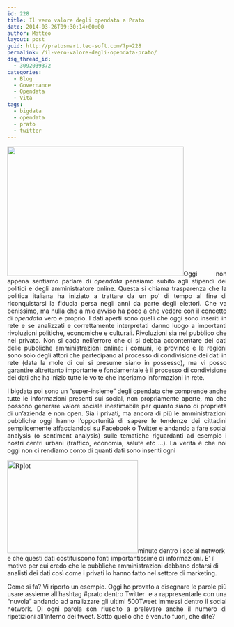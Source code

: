 ```yaml
---
id: 228
title: Il vero valore degli opendata a Prato
date: 2014-03-26T09:30:14+00:00
author: Matteo
layout: post
guid: http://pratosmart.teo-soft.com/?p=228
permalink: /il-vero-valore-degli-opendata-prato/
dsq_thread_id:
  - 3092039372
categories:
  - Blog
  - Governance
  - Opendata
  - Vita
tags:
  - bigdata
  - opendata
  - prato
  - twitter
---
```

<p style="text-align: justify;">
  <img class="alignleft" src="http://www.beniculturali.it/mibac/multimedia/MiBAC/images/upload/med/41/1365002020622_open-data2.jpg" alt="" width="405" height="297" />Oggi non appena sentiamo parlare di <em>opendata </em>pensiamo subito agli stipendi dei politici e degli amministratore online. Questa si chiama trasparenza che la politica italiana ha iniziato a trattare da un po&#8217; di tempo al fine di riconquistarsi la fiducia persa negli anni da parte degli elettori. Che va benissimo, ma nulla che a mio avviso ha poco a che vedere con il concetto di <em>opendata </em>vero e proprio. I dati aperti sono quelli che oggi sono inseriti in rete e se analizzati e correttamente interpretati danno luogo a importanti rivoluzioni politiche, economiche e culturali. Rivoluzioni sia nel pubblico che nel privato. Non si cada nell&#8217;errore che ci si debba accontentare dei dati delle pubbliche amministrazioni online: i comuni, le province e le regioni sono solo degli attori che partecipano al processo di condivisione dei dati in rete (data la mole di cui si presume siano in possesso), ma vi posso garantire altrettanto importante e fondamentale è il processo di condivisione dei dati che ha inizio tutte le volte che inseriamo informazioni in rete.
</p>

<p style="text-align: justify;">
  I bigdata poi sono un &#8220;super-insieme&#8221; degli opendata che comprende anche tutte le informazioni presenti sui social, non propriamente aperte, ma che possono generare valore sociale inestimabile per quanto siano di proprietà di un&#8217;azienda e non open. Sia i privati, ma ancora di più le amministrazioni pubbliche oggi hanno l&#8217;opportunità di sapere le tendenze dei cittadini semplicemente affacciandosi su Facebook o Twitter e andando a fare social analysis (o sentiment analysis) sulle tematiche riguardanti ad esempio i nostri centri urbani (traffico, economia, salute etc &#8230;). La verità è che noi oggi non ci rendiamo conto di quanti dati sono inseriti ogni
</p>

<a style="font-family: Times; font-size: 16px; font-style: normal; font-variant: normal; line-height: 22.399999618530273px;" href="http://pratosmart.teo-soft.com/wp-content/uploads/2014/03/Rplot1.png"><img class="size-medium wp-image-240 alignright" style="font-size: 16px;" src="http://pratosmart.teo-soft.com/wp-content/uploads/2014/03/Rplot1-300x213.png" alt="Rplot" width="300" height="213" /></a>minuto dentro i social network e che questi dati costituiscono fonti importantissime di informazioni. E&#8217; il motivo per cui credo che le pubbliche amministrazioni debbano dotarsi di analisti dei dati così come i privati lo hanno fatto nel settore di marketing.

<p style="text-align: justify;">
  Come si fa? Vi riporto un esempio. Oggi ho provato a disegnare le parole più usare assieme all&#8217;hashtag #prato dentro Twitter  e a rappresentarle con una &#8220;nuvola&#8221; andando ad analizzare gli ultimi 500Tweet immessi dentro il social network. Di ogni parola son riuscito a prelevare anche il numero di ripetizioni all&#8217;interno dei tweet. Sotto quello che è venuto fuori, che dite?
</p>